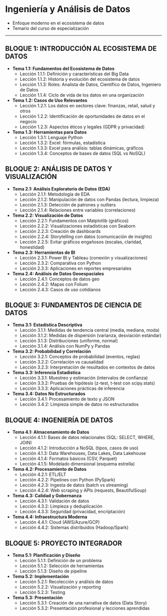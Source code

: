 # Ingeniería y Análisis de Datos
- Enfoque moderno en el ecosistema de datos
- Temario del curso de especialización

---

## **BLOQUE 1: INTRODUCCIÓN AL ECOSISTEMA DE DATOS**
- **Tema 1.1: Fundamentos del Ecosistema de Datos**
  - Lección 1.1.1: Definición y características del Big Data
  - Lección 1.1.2: Historia y evolución del ecosistema de datos
  - Lección 1.1.3: Roles: Analista de Datos, Científico de Datos, Ingeniero de Datos
  - Lección 1.1.4: Ciclo de vida de los datos en una organización
- **Tema 1.2: Casos de Uso Relevantes**
  - Lección 1.2.1: Los datos en sectores clave: finanzas, retail, salud y otros
  - Lección 1.2.2: Identificación de oportunidades de datos en el negocio
  - Lección 1.2.3: Aspectos éticos y legales (GDPR y privacidad)
- **Tema 1.3: Herramientas para Datos**
  - Lección 1.3.1: Lenguaje Python
  - Lección 1.3.2: Excel: fórmulas, estadística
  - Lección 1.3.3: Excel para análisis: tablas dinámicas, gráficos
  - Lección 1.3.4: Conceptos de bases de datos (SQL vs NoSQL)

## **BLOQUE 2: ANÁLISIS DE DATOS Y VISUALIZACIÓN**
- **Tema 2.1: Análisis Exploratorio de Datos (EDA)**
  - Lección 2.1.1: Metodología de EDA
  - Lección 2.1.2: Manipulación de datos con Pandas (lectura, limpieza)
  - Lección 2.1.3: Detección de patrones y outliers
  - Lección 2.1.4: Relaciones entre variables (correlaciones)
- **Tema 2.2: Visualización de Datos**
  - Lección 2.2.1: Fundamentos con Matplotlib (gráficos)
  - Lección 2.2.2: Visualizaciones estadísticas con Seaborn
  - Lección 2.2.3: Creación de dashboards
  - Lección 2.2.4: Storytelling con datos (comunicación de insights)
  - Lección 2.2.5: Evitar gráficos engañosos (escalas, claridad, honestidad)
- **Tema 2.3: Herramientas de BI**
  - Lección 2.3.1: Power BI y Tableau (conexión y visualizaciones)
  - Lección 2.3.2: Comparativa con Python
  - Lección 2.3.3: Aplicaciones en reportes empresariales
- **Tema 2.4: Análisis de Datos Geoespaciales**
  - Lección 2.4.1: Conceptos de datos geo
  - Lección 2.4.2: Mapas con Folium
  - Lección 2.4.3: Casos de uso cotidianos

## **BLOQUE 3: FUNDAMENTOS DE CIENCIA DE DATOS**
- **Tema 3.1: Estadística Descriptiva**
  - Lección 3.1.1: Medidas de tendencia central (media, mediana, moda)
  - Lección 3.1.2: Medidas de dispersión (varianza, desviación estándar)
  - Lección 3.1.3: Distribuciones (uniforme, normal)
  - Lección 3.1.4: Análisis con NumPy y Pandas
- **Tema 3.2: Probabilidad y Correlación**
  - Lección 3.2.1: Conceptos de probabilidad (eventos, reglas)
  - Lección 3.2.2: Correlación vs causalidad
  - Lección 3.2.3: Interpretación de resultados en contextos de datos
- **Tema 3.3: Inferencia Estadística**
  - Lección 3.3.1: Muestreo y estimación (intervalos de confianza)
  - Lección 3.3.2: Pruebas de hipótesis (z-test, t-test con scipy.stats)
  - Lección 3.3.3: Aplicaciones prácticas de inferencia
- **Tema 3.4: Datos No Estructurados**
  - Lección 3.4.1: Procesamiento de texto y JSON
  - Lección 3.4.2: Limpieza simple de datos no estructurados

## **BLOQUE 4: INGENIERÍA DE DATOS**
- **Tema 4.1: Almacenamiento de Datos**
  - Lección 4.1.1: Bases de datos relacionales (SQL: SELECT, WHERE, JOIN)
  - Lección 4.1.2: Introducción a NoSQL (tipos, casos de uso)
  - Lección 4.1.3: Data Warehouses, Data Lakes, Data Lakehouse
  - Lección 4.1.4: Formatos básicos (CSV, Parquet)
  - Lección 4.1.5: Modelado dimensional (esquema estrella)
- **Tema 4.2: Procesamiento de Datos**
  - Lección 4.2.1: ETL/ELT
  - Lección 4.2.2: Pipelines con Python (PySpark)
  - Lección 4.2.3: Ingesta de datos (batch vs streaming)
  - Lección 4.2.4: Web scraping y APIs (requests, BeautifulSoup)
- **Tema 4.3: Calidad y Gobernanza**
  - Lección 4.3.1: Validación de datos
  - Lección 4.3.2: Limpieza y deduplicación
  - Lección 4.3.3: Seguridad (privacidad, encriptación)
- **Tema 4.4: Infraestructura Moderna**
  - Lección 4.4.1: Cloud (AWS/Azure/GCP)
  - Lección 4.4.2: Sistemas distribuidos (Hadoop/Spark)

## **BLOQUE 5: PROYECTO INTEGRADOR**
- **Tema 5.1: Planificación y Diseño**
  - Lección 5.1.1: Definición de un problema
  - Lección 5.1.2: Selección de herramientas
  - Lección 5.1.3: Diseño de pipeline
- **Tema 5.2: Implementación**
  - Lección 5.2.1: Recolección y análisis de datos
  - Lección 5.2.2: Visualización y reporting
  - Lección 5.2.3: Testing
- **Tema 5.3: Presentación**
  - Lección 5.3.1: Creación de una narrativa de datos (Data Story)
  - Lección 5.3.2: Presentación profesional y lecciones aprendidas
